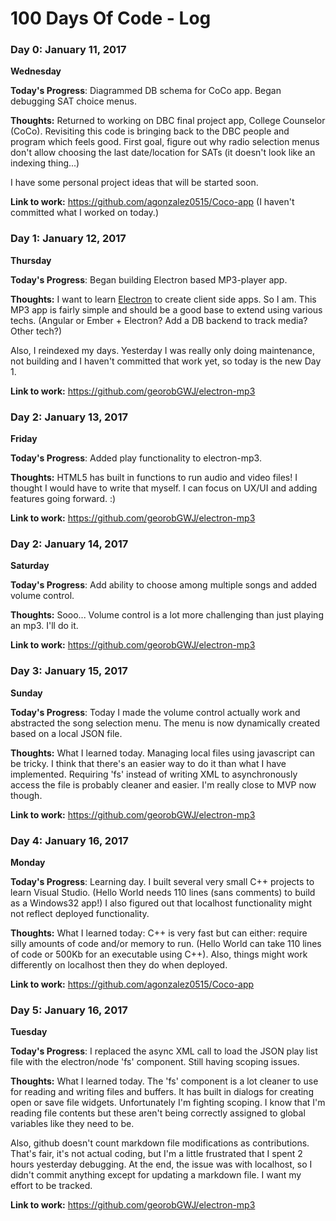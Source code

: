 # 100 Days Of Code - Log

### Day 0: January 11, 2017
**Wednesday**

**Today's Progress**: Diagrammed DB schema for CoCo app. Began debugging SAT choice menus.

**Thoughts:** Returned to working on DBC final project app, College Counselor (CoCo). Revisiting this code is bringing back to the DBC people and program which feels good. First goal, figure out why radio selection menus don't allow choosing the last date/location for SATs (it doesn't look like an indexing thing...)

I have some personal project ideas that will be started soon.

**Link to work:** https://github.com/agonzalez0515/Coco-app (I haven't committed what I worked on today.)

### Day 1: January 12, 2017
**Thursday**

**Today's Progress**: Began building Electron based MP3-player app.

**Thoughts:** I want to learn [Electron](http://electron.atom.io/) to create client side apps. So I am. This MP3 app is fairly simple and should be a good base to extend using various techs. (Angular or Ember + Electron? Add a DB backend to track media? Other tech?)

Also, I reindexed my days. Yesterday I was really only doing maintenance, not building and I haven't committed that work yet, so today is the new Day 1.

**Link to work:** https://github.com/georobGWJ/electron-mp3

### Day 2: January 13, 2017
**Friday**

**Today's Progress**: Added play functionality to electron-mp3.

**Thoughts:** HTML5 has built in functions to run audio and video files! I thought I would have to write that myself. I can focus on UX/UI and adding features going forward. :)

**Link to work:** https://github.com/georobGWJ/electron-mp3

### Day 2: January 14, 2017
**Saturday**

**Today's Progress**: Add ability to choose among multiple songs and added volume control.

**Thoughts:** Sooo... Volume control is a lot more challenging than just playing an mp3. I'll do it.

**Link to work:** https://github.com/georobGWJ/electron-mp3

### Day 3: January 15, 2017
**Sunday**

**Today's Progress**: Today I made the volume control actually work and abstracted the song selection menu. The menu is now dynamically created based on a local JSON file.

**Thoughts:** What I learned today. Managing local files using javascript can be tricky. I think that there's an easier way to do it than what I have implemented. Requiring 'fs' instead of writing XML to asynchronously access the file is probably cleaner and easier. I'm really close to MVP now though.

**Link to work:** https://github.com/georobGWJ/electron-mp3

### Day 4: January 16, 2017
**Monday**

**Today's Progress**: Learning day. I built several very small C++ projects to learn Visual Studio. (Hello World needs 110 lines (sans comments) to build as a Windows32 app!) I also figured out that localhost functionality might not reflect deployed functionality.

**Thoughts:** What I learned today: C++ is very fast but can either: require silly amounts of code and/or memory to run. (Hello World can take 110 lines of code or 500Kb for an executable using C++). Also, things might work differently on localhost then they do when deployed.

**Link to work:** https://github.com/agonzalez0515/Coco-app

### Day 5: January 16, 2017
**Tuesday**

**Today's Progress**: I replaced the async XML call to load the JSON play list file with the electron/node 'fs' component. Still having scoping issues.

**Thoughts:** What I learned today. The 'fs' component is a lot cleaner to use for reading and writing files and buffers. It has built in dialogs for creating open or save file widgets. Unfortunately I'm fighting scoping. I know that I'm reading file contents but these aren't being correctly assigned to global variables like they need to be.

Also, github doesn't count markdown file modifications as contributions. That's fair, it's not actual coding, but I'm a little frustrated that I spent 2 hours yesterday debugging. At the end, the issue was with localhost, so I didn't commit anything except for updating a markdown file. I want my effort to be tracked.

**Link to work:** https://github.com/georobGWJ/electron-mp3
